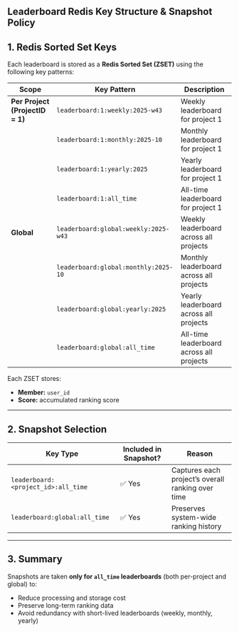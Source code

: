 ## **Leaderboard Redis Key Structure & Snapshot Policy**

## **1. Redis Sorted Set Keys**

Each leaderboard is stored as a **Redis Sorted Set (ZSET)** using the following key patterns:

| Scope                           | Key Pattern                          | Description                              |
|---------------------------------|--------------------------------------|------------------------------------------|
| **Per Project (ProjectID = 1)** | `leaderboard:1:weekly:2025-w43`      | Weekly leaderboard for project 1         |
|                                 | `leaderboard:1:monthly:2025-10`      | Monthly leaderboard for project 1        |
|                                 | `leaderboard:1:yearly:2025`          | Yearly leaderboard for project 1         |
|                                 | `leaderboard:1:all_time`             | All-time leaderboard for project 1       |
| **Global**                      | `leaderboard:global:weekly:2025-w43` | Weekly leaderboard across all projects   |
|                                 | `leaderboard:global:monthly:2025-10` | Monthly leaderboard across all projects  |
|                                 | `leaderboard:global:yearly:2025`     | Yearly leaderboard across all projects   |
|                                 | `leaderboard:global:all_time`        | All-time leaderboard across all projects |

Each ZSET stores:

* **Member:** `user_id`
* **Score:** accumulated ranking score

---

## **2. Snapshot Selection**

| Key Type                            | Included in Snapshot? | Reason                                            |  
|-------------------------------------|-----------------------|---------------------------------------------------|
| `leaderboard:<project_id>:all_time` | ✅ Yes                 | Captures each project’s overall ranking over time |
| `leaderboard:global:all_time`       | ✅ Yes                 | Preserves system-wide ranking history             |    

---

## **3. Summary**

Snapshots are taken **only for `all_time` leaderboards** (both per-project and global) to:

* Reduce processing and storage cost
* Preserve long-term ranking data
* Avoid redundancy with short-lived leaderboards (weekly, monthly, yearly)
